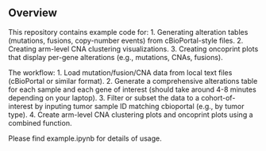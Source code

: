 ## Overview

This repository contains example code for:
	1.	Generating alteration tables (mutations, fusions, copy-number events) from cBioPortal-style files.
	2.	Creating arm-level CNA clustering visualizations.
	3.	Creating oncoprint plots that display per-gene alterations (e.g., mutations, CNAs, fusions).

The workflow:
	1.	Load mutation/fusion/CNA data from local text files (cBioPortal or similar format).
	2.	Generate a comprehensive alterations table for each sample and each gene of interest (should take around 4-8 minutes depending on your laptop).
	3.	Filter or subset the data to a cohort-of-interest by inputing tumor sample ID matching cbioportal (e.g., by tumor type).
	4.	Create arm-level CNA clustering plots and oncoprint plots using a combined function.

Please find example.ipynb for details of usage.